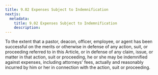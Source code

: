 ```yaml
---
title: 9.02 Expenses Subject to Indemnification
nextjs:
  metadata:
    title: 9.02 Expenses Subject to Indemnification
    description: 
---
```


To the extent that a pastor, deacon, officer, employee, or agent has been successful on the merits or otherwise in defense of any action, suit, or proceeding referred to in this Article, or in defense of any claim, issue, or matter in that action, suit or proceeding, he or she may be indemnified against expenses, including attorneys' fees, actually and reasonably incurred by him or her in connection with the action, suit or proceeding.